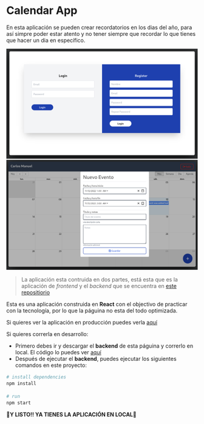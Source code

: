 # Calendar App

En esta aplicación se pueden crear recordatorios en los dias del año, para así simpre poder estar atento y no tener siempre que recordar lo que tienes que hacer un dia en específico.

![](./screenshot_1.png)
![](./screenshot_2.png)

> La aplicación esta contruida en dos partes, está esta que es la aplicación de _frontend_ y el _backend_ que se encuentra en [este repositiorio](https://calendar-nodejs-reactcours.herokuapp.com)

Esta es una aplicación construida en __React__ con el objectivo de practicar con la tecnología, por lo que la páguina no esta del todo optimizada.

Si quieres ver la aplicación en producción puedes verla [aquí](https://calendar-nodejs-reactcours.herokuapp.com)

Si quieres correrla en desarrollo:

- Primero debes ir y descargar el __backend__ de esta páguina y correrlo en local. El código lo puedes ver [aquí](https://github.com/cmglezpdev/Calendar-App-Backend)
- Después de ejecutar el __backend__, puedes ejecutar los siguientes comandos en este proyecto:

```bash
# install dependencies
npm install

# run
npm start
```

__🎉Y LISTO!! YA TIENES LA APLICACIÓN EN LOCAL🎉__